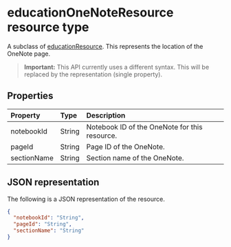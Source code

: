 # educationOneNoteResource resource type

A subclass of [educationResource](educationresource.md). This represents the location of the OneNote page.  

<!-- Will this issue be resolved when you publish the APIs to beta? If not, please see the guidance for documenting Known issues, here: https://microsoft.sharepoint.com/teams/OfficeDeveloperEducation/DevEdWiki/Microsoft%20Graph%20known%20issues%20guidelines.aspx.
-->

>**Important:** This API currently uses a different syntax. This will be 
replaced by the representation (single property).

## Properties
| Property	   | Type	|Description|
|:---------------|:--------|:----------|
|notebookId|String|Notebook ID of the OneNote for this resource.|
|pageId|String|Page ID of the OneNote.|
|sectionName|String|Section name of the OneNote.|

## JSON representation

The following is a JSON representation of the resource.

<!-- {
  "blockType": "resource",
  "optionalProperties": [

  ],
  "@odata.type": "microsoft.graph.educationOneNoteResource"
}-->

```json
{
  "notebookId": "String",
  "pageId": "String",
  "sectionName": "String"
}

```

<!-- uuid: 8fcb5dbc-d5aa-4681-8e31-b001d5168d79
2015-10-25 14:57:30 UTC -->
<!-- {
  "type": "#page.annotation",
  "description": "educationOneNoteResource resource",
  "keywords": "",
  "section": "documentation",
  "tocPath": ""
}-->